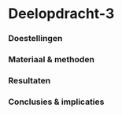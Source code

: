 # Deelopdracht-3

### Doestellingen


### Materiaal & methoden
  

### Resultaten


### Conclusies & implicaties
